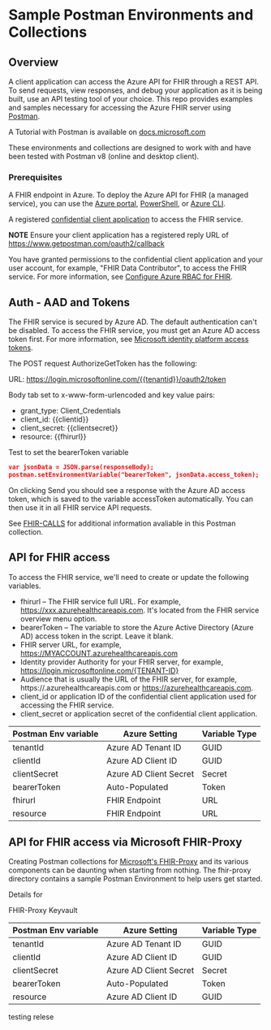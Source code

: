 # Sample Postman Environments and Collections 


## Overview 
A client application can access the Azure API for FHIR through a REST API. To send requests, view responses, and debug your application as it is being built, use an API testing tool of your choice. This repo provides examples and samples necessary for accessing the Azure FHIR server using [Postman](https://www.postman.com/).

A Tutorial with Postman is available on [docs.microsoft.com](https://docs.microsoft.com/en-us/azure/healthcare-apis/azure-api-for-fhir/access-fhir-postman-tutorial)

These environments and collections are designed to work with and have been tested with Postman v8 (online and desktop client).


### Prerequisites
A FHIR endpoint in Azure.  To deploy the Azure API for FHIR (a managed service), you can use the [Azure portal](https://docs.microsoft.com/en-us/azure/healthcare-apis/azure-api-for-fhir/fhir-paas-portal-quickstart), [PowerShell](https://docs.microsoft.com/en-us/azure/healthcare-apis/azure-api-for-fhir/fhir-paas-powershell-quickstart), or [Azure CLI](https://docs.microsoft.com/en-us/azure/healthcare-apis/azure-api-for-fhir/fhir-paas-cli-quickstart).

A registered [confidential client application](https://docs.microsoft.com/en-us/azure/healthcare-apis/azure-api-for-fhir/register-confidential-azure-ad-client-app) to access the FHIR service.

__NOTE__ Ensure your client application has a registered reply URL of https://www.getpostman.com/oauth2/callback

You have granted permissions to the confidential client application and your user account, for example, "FHIR Data Contributor", to access the FHIR service. For more information, see [Configure Azure RBAC for FHIR](https://docs.microsoft.com/en-us/azure/healthcare-apis/azure-api-for-fhir/configure-azure-rbac).


## Auth - AAD and Tokens 
The FHIR service is secured by Azure AD. The default authentication can't be disabled. To access the FHIR service, you must get an Azure AD access token first. For more information, see [Microsoft identity platform access tokens](https://docs.microsoft.com/en-us/azure/active-directory/develop/access-tokens).

The POST request AuthorizeGetToken has the following:

URL: https://login.microsoftonline.com/{{tenantid}}/oauth2/token

Body tab set to x-www-form-urlencoded and key value pairs:
- grant_type: Client_Credentials
- client_id: {{clientid}}
- client_secret: {{clientsecret}}
- resource: {{fhirurl}}

Test to set the bearerToken variable
```json
var jsonData = JSON.parse(responseBody);
postman.setEnvironmentVariable("bearerToken", jsonData.access_token);
```
On clicking Send you should see a response with the Azure AD access token, which is saved to the variable accessToken automatically. You can then use it in all FHIR service API requests.

See [FHIR-CALLS](./docs/fhirCalls.md) for additional information avaliable in this Postman collection. 

 
## API for FHIR access
To access the FHIR service, we'll need to create or update the following variables.

- fhirurl – The FHIR service full URL. For example, https://xxx.azurehealthcareapis.com. It's located from the FHIR service overview menu option.
- bearerToken – The variable to store the Azure Active Directory (Azure AD) access token in the script. Leave it blank.
- FHIR server URL, for example, https://MYACCOUNT.azurehealthcareapis.com
- Identity provider Authority for your FHIR server, for example, https://login.microsoftonline.com/{TENANT-ID}
- Audience that is usually the URL of the FHIR server, for example, https://<FHIR-SERVER-NAME>.azurehealthcareapis.com or https://azurehealthcareapis.com.
- client_id or application ID of the confidential client application used for accessing the FHIR service.
- client_secret or application secret of the confidential client application.

Postman Env variable | Azure Setting          | Variable Type 
---------------------|------------------------|--------------
tenantId             | Azure AD Tenant ID     | GUID 
clientId             | Azure AD Client ID     | GUID
clientSecret         | Azure AD Client Secret | Secret 
bearerToken          | Auto-Populated         | Token
fhirurl              | FHIR Endpoint          | URL
resource             | FHIR Endpoint          | URL


## API for FHIR access via Microsoft FHIR-Proxy 
Creating Postman collections for [Microsoft's FHIR-Proxy](https://github.com/microsoft/fhir-proxy) and its various components can be daunting when starting from nothing.  The fhir-proxy directory contains a sample Postman Environment to help users get started. 

Details for 

FHIR-Proxy Keyvault

Postman Env variable | Azure Setting          | Variable Type 
---------------------|------------------------|--------------
tenantId             | Azure AD Tenant ID     | GUID 
clientId             | Azure AD Client ID     | GUID
clientSecret         | Azure AD Client Secret | Secret 
bearerToken          | Auto-Populated         | Token
resource             | Azure AD Client ID     | GUID


testing relese
